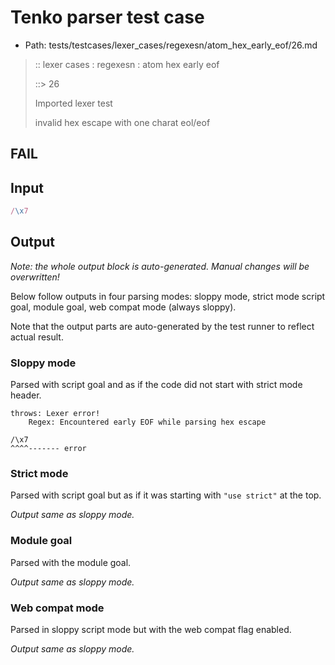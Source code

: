 # Tenko parser test case

- Path: tests/testcases/lexer_cases/regexesn/atom_hex_early_eof/26.md

> :: lexer cases : regexesn : atom hex early eof
>
> ::> 26
>
> Imported lexer test
>
> invalid hex escape with one charat eol/eof

## FAIL

## Input

`````js
/\x7
`````

## Output

_Note: the whole output block is auto-generated. Manual changes will be overwritten!_

Below follow outputs in four parsing modes: sloppy mode, strict mode script goal, module goal, web compat mode (always sloppy).

Note that the output parts are auto-generated by the test runner to reflect actual result.

### Sloppy mode

Parsed with script goal and as if the code did not start with strict mode header.

`````
throws: Lexer error!
    Regex: Encountered early EOF while parsing hex escape

/\x7
^^^^------- error
`````

### Strict mode

Parsed with script goal but as if it was starting with `"use strict"` at the top.

_Output same as sloppy mode._

### Module goal

Parsed with the module goal.

_Output same as sloppy mode._

### Web compat mode

Parsed in sloppy script mode but with the web compat flag enabled.

_Output same as sloppy mode._
